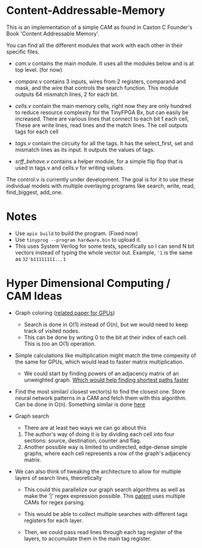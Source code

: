 # Content-Addressable-Memory
This is an implementation of a simple CAM as found in Caxton C Founder's Book 'Content Addressable Memory'.

You can find all the different modules that work with each other in their specific files.

- *cam.v* contains the main module. It uses all the modules below and is at top level. (for now)

- *compare.v* contains 3 inputs, wires from 2 registers, comparand and mask, and the wire that controls the search function. This module outputs 64 mismatch lines, 2 for each bit.

- *cells.v* contain the main memory cells, right now they are only hundred to reduce resource complexity for the TinyFPGA Bx, but can easily be increased. There are various lines that connect to each bit f each cell, These are write lines, read lines and the match lines. The cell outputs tags for each cell

- *tags.v* contain the circuity for all the tags. It has the select_first, set and mismatch lines as its input. It outputs the values of tags.

- *srff_behave.v* contains a helper module, for a simple flip flop that is used in tags.v and cells.v for writing values.

The control.v is currently under development. The goal is for it to use these individual models with multiple overlaying programs like search, write, read, find_biggest, add_one.

# Notes
- Use `apio build` to build the program. (Fixed now)
- Use `tinyprog --program hardware.bin` to upload it.
- This uses System Verilog for some tests, specifically so I can send N bit vectors instead of typing the whole vector out. Example, `'1` is the same as `32'b11111111...1`
  

# Hyper Dimensional Computing / CAM Ideas


- Graph coloring ([related paper for GPUs](https://people.eecs.berkeley.edu/~aydin/coloring.pdf)) 
  - Search is done in O(1) instead of O(n), but we would need to keep track of visited nodes. 
  - This can be done by writing 0 to the bit at their index of each cell. This is too an O(1) operation.

- Simple calculations like multiplication might match the time compexity of the same for GPUs, which would lead to faster matrix multiplication. 
   - We could start by finding powers of an adjacency matrix of an unweighted graph. [Which would help finding shortest paths faster ](https://people.cs.umass.edu/~barring/cs575f16/lecture/11.pdf) 
- Find the most similar/ closest vector(s) to find the closest one. Store neural network patterns in a CAM and fetch them with this algorithm. Can be done in O(n). Something similar is done [here](http://moimani.weebly.com/uploads/2/3/8/6/23860882/nvmw2017.pdf)
- Graph search
  - There are at least two ways we can go about this
   1. The author's way of doing it is by dividing each cell into four sections: source, destination, counter and flag.
   2. Another possible way is limited to undirected, edge-dense simple graphs, where each cell represents a row of the graph's adjacency matrix. 
   
- We can also think of tweaking the architecture to allow for multiple layers of search lines, theoretically
  
  - This could this parallelize our graph search algorithms as well as make the '|' regex expression possible. This [patent](https://patents.google.com/patent/US7225188) uses multiple CAMs for regex parsing.
  
  - This would be able to collect multiple searches with different tags registers for each layer. 
  
  - Then, we could pass read lines through each tag register of the layers, to accumulate them in the main tag register. 
  
  
 